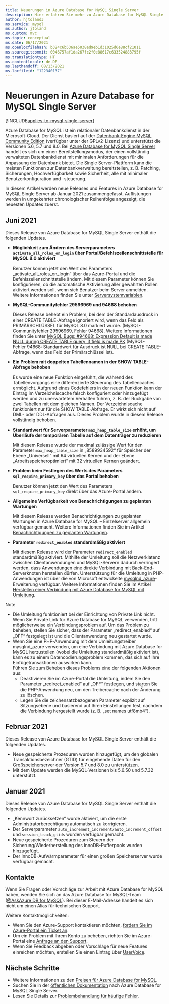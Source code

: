 ```yaml
---
title: Neuerungen in Azure Database for MySQL Single Server
description: Hier erfahren Sie mehr zu Azure Database for MySQL Single Server, einem relationalen Datenbankdienst in der Microsoft-Cloud, der auf MySQL Community Edition basiert.
author: hjtoland3
ms.service: mysql
ms.author: jtoland
ms.custom: mvc
ms.topic: conceptual
ms.date: 06/17/2021
ms.openlocfilehash: b324c6b536ae5038ed9eb1d31025d6e88cf21011
ms.sourcegitcommit: 0046757af1da267fc2f0e88617c633524883795f
ms.translationtype: HT
ms.contentlocale: de-DE
ms.lasthandoff: 08/13/2021
ms.locfileid: "122340137"
---
```

# <a name="whats-new-in-azure-database-for-mysql---single-server"></a>Neuerungen in Azure Database for MySQL Single Server

[!INCLUDE[applies-to-mysql-single-server](includes/applies-to-mysql-single-server.md)]

Azure Database for MySQL ist ein relationaler Datenbankdienst in der Microsoft-Cloud. Der Dienst basiert auf der [Datenbank-Engine MySQL Community Edition](https://www.mysql.com/products/community/) (verfügbar unter der GPLv2-Lizenz) und unterstützt die Versionen 5.6, 5.7 und 8.0. Bei [Azure Database for MySQL Single Server](./overview.md#azure-database-for-mysql---single-server) handelt es sich um einen Bereitstellungsmodus, der einen vollständig verwalteten Datenbankdienst mit minimalen Anforderungen für die Anpassung der Datenbank bietet. Die Single Server-Plattform kann die meisten Funktionen zur Datenbankverwaltung bereitstellen, z. B. Patching, Sicherungen, Hochverfügbarkeit sowie Sicherheit, alle mit minimaler Benutzerkonfiguration und -steuerung.

In diesem Artikel werden neue Releases und Features in Azure Database for MySQL Single Server ab Januar 2021 zusammengefasst. Auflistungen werden in umgekehrter chronologischer Reihenfolge angezeigt, die neuesten Updates zuerst.

## <a name="june-2021"></a>Juni 2021
  
Dieses Release von Azure Database for MySQL Single Server enthält die folgenden Updates.

- **Möglichkeit zum Ändern des Serverparameters `activate_all_roles_on_login` über Portal/Befehlszeilenschnittstelle für MySQL 8.0 aktiviert**

  Benutzer können jetzt den Wert des Parameters „activate_all_roles_on_login“ über das Azure-Portal und die Befehlszeilenschnittstelle ändern. Mit diesem Parameter können Sie konfigurieren, ob die automatische Aktivierung aller gewährten Rollen aktiviert werden soll, wenn sich Benutzer beim Server anmelden. Weitere Informationen finden Sie unter [Serversystemvariablen](https://dev.mysql.com/doc/refman/8.0/en/server-system-variables.html).

- **MySQL-Communityfehler 29596969 und 94668 behoben**

  Dieses Release behebt ein Problem, bei dem der Standardausdruck in einer CREATE TABLE-Abfrage ignoriert wird, wenn das Feld als PRIMÄRSCHLÜSSEL für MySQL 8.0 markiert wurde. (MySQL-Communityfehler 29596969, Fehler 94668). Weitere Informationen finden Sie unter [MySQL Bugs: #94668: Expression Default is made NULL during CREATE TABLE query, if field is made PK](https://bugs.mysql.com/bug.php?id=94668) (MySQL-Fehler 94668: Standardwert für Ausdruck ist NULL bei CREATE TABLE-Abfrage, wenn das Feld der Primärschlüssel ist).

- **Ein Problem mit doppelten Tabellennamen in der SHOW TABLE-Abfrage behoben**

  Es wurde eine neue Funktion eingeführt, die während des Tabellenvorgangs eine differenzierte Steuerung des Tabellencaches ermöglicht. Aufgrund eines Codefehlers in der neuen Funktion kann der Eintrag im Verzeichniscache falsch konfiguriert oder hinzugefügt werden und zu unerwartetem Verhalten führen, z. B. der Rückgabe von zwei Tabellen mit dem gleichen Namen. Der Verzeichniscache funktioniert nur für die SHOW TABLE-Abfrage. Er wirkt sich nicht auf DML- oder DDL-Abfragen aus. Dieses Problem wurde in diesem Release vollständig behoben.

- **Standardwert für Serverparameter `max_heap_table_size` erhöht, um Überläufe der temporären Tabelle auf dem Datenträger zu reduzieren**

  Mit diesem Release wurde der maximal zulässige Wert für den Parameter `max_heap_table_size` in „8589934592“ für Speicher der Ebene „Universell“ mit 64 virtuellen Kernen und der Ebene „Arbeitsspeicheroptimiert“ mit 32 virtuellen Kernen geändert.

- **Problem beim Festlegen des Werts des Parameters `sql_require_primary_key` über das Portal behoben**

  Benutzer können jetzt den Wert des Parameters `sql_require_primary_key` direkt über das Azure-Portal ändern.

- **Allgemeine Verfügbarkeit von Benachrichtigungen zu geplanten Wartungen**

  Mit diesem Release werden Benachrichtigungen zu geplanten Wartungen in Azure Database for MySQL – Einzelserver allgemein verfügbar gemacht. Weitere Informationen finden Sie im Artikel [Benachrichtigungen zu geplanten Wartungen](concepts-planned-maintenance-notification.md).

- **Parameter `redirect_enabled` standardmäßig aktiviert**

  Mit diesem Release wird der Parameter `redirect_enabled` standardmäßig aktiviert. Mithilfe der Umleitung soll die Netzwerklatenz zwischen Clientanwendungen und MySQL-Servern dadurch verringert werden, dass Anwendungen eine direkte Verbindung mit Back-End-Serverknoten herstellen dürfen. Unterstützung für die Umleitung in PHP-Anwendungen ist über die von Microsoft entwickelte [mysqlnd_azure](https://github.com/microsoft/mysqlnd_azure)-Erweiterung verfügbar. Weitere Informationen finden Sie im Artikel [Herstellen einer Verbindung mit Azure Database for MySQL mit Umleitung](howto-redirection.md).

>[!Note]
> * Die Umleitung funktioniert bei der Einrichtung von Private Link nicht. Wenn Sie Private Link für Azure Database for MySQL verwenden, tritt möglicherweise ein Verbindungsproblem auf. Um das Problem zu beheben, stellen Sie sicher, dass der Parameter „redirect_enabled“ auf „OFF“ festgelegt ist und die Clientanwendung neu gestartet wurde.</br>
> * Wenn Sie eine PHP-Anwendung mit dem Umleitungstreiber mysqlnd_azure verwenden, um eine Verbindung mit Azure Database for MySQL herzustellen (wobei die Umleitung standardmäßig aktiviert ist), kann es zu einem Datencodierungsproblem kommen, das sich auf Ihre Einfügetransaktionen auswirken kann.</br>
> Führen Sie zum Beheben dieses Problems eine der folgenden Aktionen aus:
>    - Deaktivieren Sie im Azure-Portal die Umleitung, indem Sie den Parameter „redirect_enabled“ auf „OFF“ festlegen, und starten Sie die PHP-Anwendung neu, um den Treibercache nach der Änderung zu löschen.
>     - Legen Sie die zeichensatzbezogenen Parameter explizit auf Sitzungsebene und basierend auf Ihren Einstellungen fest, nachdem die Verbindung hergestellt wurde (z. B. „set names utf8mb4“).

## <a name="february-2021"></a>Februar 2021

Dieses Release von Azure Database for MySQL Single Server enthält die folgenden Updates.

- Neue gespeicherte Prozeduren wurden hinzugefügt, um den globalen Transaktionsbezeichner (GTID) für eingehende Daten für den Großspeicherserver der Version 5.7 und 8.0 zu unterstützen.
- Mit dem Update werden die MySQL-Versionen bis 5.6.50 und 5.7.32 unterstützt.

## <a name="january-2021"></a>Januar 2021

Dieses Release von Azure Database for MySQL Single Server enthält die folgenden Updates.

- „Kennwort zurücksetzen“ wurde aktiviert, um die erste Administratorberechtigung automatisch zu korrigieren.
- Der Serverparameter `auto_increment_increment/auto_increment_offset` und `session_track_gtids` wurden verfügbar gemacht.
- Neue gespeicherte Prozeduren zum Steuern der Sicherung/Wiederherstellung des InnoDB-Pufferpools wurden hinzugefügt.
- Der InnoDB-Aufwärmparameter für einen großen Speicherserver wurde verfügbar gemacht.

## <a name="contacts"></a>Kontakte

Wenn Sie Fragen oder Vorschläge zur Arbeit mit Azure Database for MySQL haben, wenden Sie sich an das Azure Database for MySQL-Team ([@AskAzure DB for MySQL](mailto:AskAzureDBforMySQL@service.microsoft.com)). Bei dieser E-Mail-Adresse handelt es sich nicht um einen Alias für technischen Support.

Weitere Kontaktmöglichkeiten:

- Wenn Sie den Azure-Support kontaktieren möchten, [fordern Sie im Azure-Portal ein Ticket an](https://portal.azure.com/?#blade/Microsoft_Azure_Support/HelpAndSupportBlade).
- Um ein Problem mit Ihrem Konto zu beheben, richten Sie im Azure-Portal eine [Anfrage an den Support](https://ms.portal.azure.com/#blade/Microsoft_Azure_Support/HelpAndSupportBlade/newsupportrequest).
- Wenn Sie Feedback abgeben oder Vorschläge für neue Features einreichen möchten, erstellen Sie einen Eintrag über [UserVoice](https://feedback.azure.com/forums/597982-azure-database-for-mysql).

## <a name="next-steps"></a>Nächste Schritte

- Weitere Informationen zu den [Preisen für Azure Database for MySQL](https://azure.microsoft.com/pricing/details/mysql/server/).
- Suchen Sie in der [öffentlichen Dokumentation](./single-server/index.yml) nach Azure Database for MySQL Single Server.
- Lesen Sie Details zur [Problembehandlung für häufige Fehler](./howto-troubleshoot-common-errors.md).